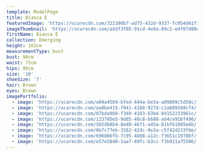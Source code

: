 ```yaml
---
template: ModelPage
title: Bianca E
featuredImage: 'https://ucarecdn.com/322390b7-ad75-432d-9337-fc954d61f1bd/'
imageThumbnail: 'https://ucarecdn.com/a43f3f05-91cd-4e9a-89c2-e4f07d80ac46/'
firstName: Bianca E
collection: Emerging
height: 163cm
measurementType: bust
bust: 90cm
waist: 72cm
hips: 95cm
size: '10'
shoeSize: '7'
hair: Brown
eyes: Brown
imagePortfolio:
  - image: 'https://ucarecdn.com/a04a45b9-bfed-444a-be5a-a09809c5d58c/'
  - image: 'https://ucarecdn.com/aa0be415-f041-4188-927d-c1a809168cf4/'
  - image: 'https://ucarecdn.com/07bda9b8-f340-4183-83b4-84152233961c/'
  - image: 'https://ucarecdn.com/123785e5-9dd5-40c8-b688-ad4ce916f496/'
  - image: 'https://ucarecdn.com/502db8b4-8ed8-4671-a45a-81bf61805e6b/'
  - image: 'https://ucarecdn.com/0b7c77eb-3162-42dc-9e2a-c5f42d233f8e/'
  - image: 'https://ucarecdn.com/696866fb-7c95-4b08-a12c-f3651c1970bf/'
  - image: 'https://ucarecdn.com/e57e5840-1aa7-49fc-b3cc-f3b921a75506/'
---
```


